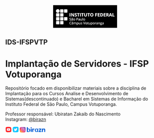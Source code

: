 <div align="center">
<img src="img/vtp_ifsp-pb.png" width="40%">
</div>

## IDS-IFSPVTP
# Implantação de Servidores - IFSP Votuporanga

Repositório focado em disponibilizar materiais sobre a disciplina de Implantação para os Cursos Analise e Desenvolvimento de Sistemas(descontinuado) e Bacharel em Sistemas de Informação do Instituto Federal de São Paulo, Campus Votuporanga.

Professor responsável: Ubiratan Zakaib do Nascimento
<br>Instagram: [@birazn](https://www.instagram.com/birazn)

<img src="img/birazn-social.png" width="25%" />